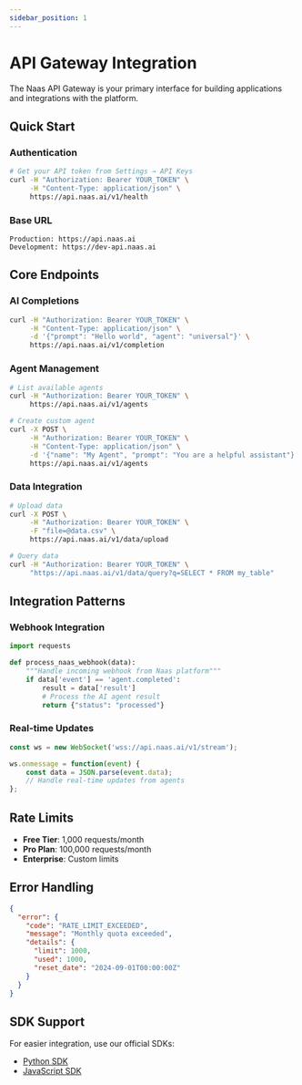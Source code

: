```yaml
---
sidebar_position: 1
---
```


# API Gateway Integration

The Naas API Gateway is your primary interface for building applications and integrations with the platform.

## Quick Start

### Authentication

```bash
# Get your API token from Settings → API Keys
curl -H "Authorization: Bearer YOUR_TOKEN" \
     -H "Content-Type: application/json" \
     https://api.naas.ai/v1/health
```

### Base URL
```
Production: https://api.naas.ai
Development: https://dev-api.naas.ai
```

## Core Endpoints

### AI Completions
```bash
curl -H "Authorization: Bearer YOUR_TOKEN" \
     -H "Content-Type: application/json" \
     -d '{"prompt": "Hello world", "agent": "universal"}' \
     https://api.naas.ai/v1/completion
```

### Agent Management
```bash
# List available agents
curl -H "Authorization: Bearer YOUR_TOKEN" \
     https://api.naas.ai/v1/agents

# Create custom agent
curl -X POST \
     -H "Authorization: Bearer YOUR_TOKEN" \
     -H "Content-Type: application/json" \
     -d '{"name": "My Agent", "prompt": "You are a helpful assistant"}' \
     https://api.naas.ai/v1/agents
```

### Data Integration
```bash
# Upload data
curl -X POST \
     -H "Authorization: Bearer YOUR_TOKEN" \
     -F "file=@data.csv" \
     https://api.naas.ai/v1/data/upload

# Query data
curl -H "Authorization: Bearer YOUR_TOKEN" \
     "https://api.naas.ai/v1/data/query?q=SELECT * FROM my_table"
```

## Integration Patterns

### Webhook Integration
```python
import requests

def process_naas_webhook(data):
    """Handle incoming webhook from Naas platform"""
    if data['event'] == 'agent.completed':
        result = data['result']
        # Process the AI agent result
        return {"status": "processed"}
```

### Real-time Updates
```javascript
const ws = new WebSocket('wss://api.naas.ai/v1/stream');

ws.onmessage = function(event) {
    const data = JSON.parse(event.data);
    // Handle real-time updates from agents
};
```

## Rate Limits

- **Free Tier**: 1,000 requests/month
- **Pro Plan**: 100,000 requests/month  
- **Enterprise**: Custom limits

## Error Handling

```json
{
  "error": {
    "code": "RATE_LIMIT_EXCEEDED",
    "message": "Monthly quota exceeded",
    "details": {
      "limit": 1000,
      "used": 1000,
      "reset_date": "2024-09-01T00:00:00Z"
    }
  }
}
```

## SDK Support

For easier integration, use our official SDKs:
- [Python SDK](/development/client-sdks/python)
- [JavaScript SDK](/development/client-sdks/chrome-extension)
